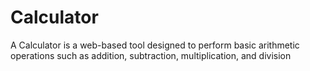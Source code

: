 # Calculator
A Calculator is a web-based tool designed to perform basic arithmetic operations such as addition, subtraction, multiplication, and division
